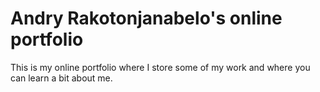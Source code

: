 # Andry Rakotonjanabelo's online portfolio

This is my online portfolio where I store some of my work and where you can learn a bit about me.

